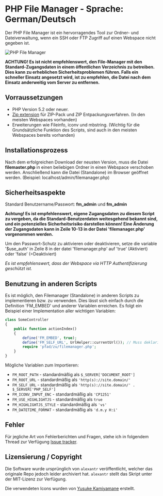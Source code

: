 # PHP File Manager - Sprache: German/Deutsch
Der PHP File Manager ist ein hervorragendes Tool zur Ordner- und Dateiverwaltung, wenn ein SSH oder FTP Zugriff auf einen Webspace nicht gegeben ist.

![PHP File Manager](https://raw.github.com/alexantr/filemanager/master/phpfm.png)

**ACHTUNG! Es ist nicht empfehlenswert, den File-Manager mit den Standard-Zugangsdaten in einem öffentlichen Verzeichnis zu betreiben. Dies kann zu erheblichen Sicherheitsproblemen führen. Falls ein schneller Einsatz angesetzt wird, ist zu empfehlen, die Datei nach dem Einsatz anderweitig vom Server zu entfernen.**

## Vorraussetzungen

- PHP Version 5.2 oder neuer.
- [Zip extension](http://php.net/manual/en/book.zip.php) für ZIP-Pack und ZIP Entpackungsverfahren. (In den meisten Webspaces vorhanden)
- Erweiterungen wie Fileinfo, iconv und mbstring. (Wichtig für die Grundsätzliche Funktion des Scripts, sind auch in den meisten Webspaces bereits vorhanden)

## Installationsprozess

Nach dem erfolgreichen Download der neusten Version, muss die Datei **filemaster.php** in einen beliebigen Ordner in einen Webspace verschoben werden. Anschließend kann die Datei (Standalone) im Browser geöffnet werden.
(Beispiel: localhost/admin/filemanager.php)


## Sicherheitsaspekte

Standard Benutzername/Passwort: **fm_admin** und **fm_admin**

**Achtung! Es ist empfehlenswert, eigene Zugangsdaten zu diesem Script zu vergeben, da die Standard-Benutzerdaten weitesgehend bekannt sind, und ein potenzielles Sicherheitsrisiko darstellen können!
Eine Änderung der Zugangsdaten kann in Zeile 10-13 in der Datei 'filemanager.php' vorgenommen werden.**

Um den Passwort-Schutz zu aktivieren oder deaktivieren, setze die variable '$use_auth' in Zeile 8 in der datei 'filemanager.php' auf 'true' (Aktiviert) oder 'false' (=Deaktiviert)

*Es ist empfehlenswert, dass der Webspace via HTTP Authentifizierung geschützt ist.*


## Benutzung in anderen Scripts

Es ist möglich, den Filemanager (Standalone) in anderen Scripts zu implementieren bzw. zu verwenden. Dies lässt sich einfach durch die Definition 'FM_EMBED' und anderer Variablen erreichen. Es folgt ein Beispiel einer Implementation aller wichtigen Variablen:

```php
class SomeController
{
    public function actionIndex()
    {
        define('FM_EMBED', true);
        define('FM_SELF_URL', UrlHelper::currentUrl()); // Muss deklariert werden, wenn die URL der Standalone-Datei des Filemanagers nicht gleich der URL des Skriptes ist!!
        require 'pfad/zu/filemanager.php';
    }
}
```

Mögliche Variablen zum Importieren:

- `FM_ROOT_PATH` - standardmäßig als `$_SERVER['DOCUMENT_ROOT']`
- `FM_ROOT_URL` - standardmäßig als `'http(s)://site.domain/'`
- `FM_SELF_URL` - standardmäßig als `'http(s)://site.domain/' . $_SERVER['PHP_SELF']`
- `FM_ICONV_INPUT_ENC` - standardmäßig als `'CP1251'`
- `FM_USE_HIGHLIGHTJS` - standardmäßig als `true`
- `FM_HIGHLIGHTJS_STYLE` - standardmäßig als `'vs'`
- `FM_DATETIME_FORMAT` - standardmäßig als `'d.m.y H:i'`


## Fehler

Für jegliche Art von Fehlerberichten und Fragen, stehe ich in folgendem Thread zur Verfügung 
[Issue tracker](https://github.com/TrainRadar/filemanager/issues).

## Lizensierung / Copyright

Die Software wurde ursprünglich von `alexantr` veröffentlicht, welcher das originale Repo jedoch leider archiviert hat. `alexantr` stellt das Skript unter der MIT-Lizenz zur Verfügung.

Die verwendeten Icons wurden von [Yusuke Kamiyamane](http://p.yusukekamiyamane.com/) erstellt.
